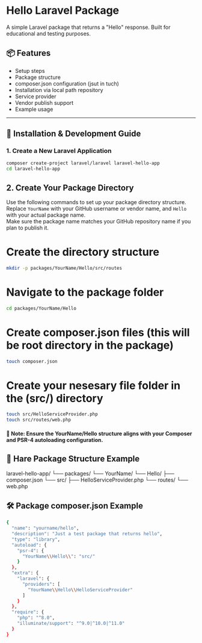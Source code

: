# Hello Laravel Package

A simple Laravel package that returns a "Hello" response. Built for educational and testing purposes.

## 📦 Features

-   Setup steps
-   Package structure
-   composer.json configuration (jsut in tuch)
-   Installation via local path repository
-   Service provider
-   Vendor publish support
-   Example usage

---

## 🚀 Installation & Development Guide

### 1. Create a New Laravel Application

```bash
composer create-project laravel/laravel laravel-hello-app
cd laravel-hello-app
```

## 2. Create Your Package Directory

Use the following commands to set up your package directory structure.  
Replace `YourName` with your GitHub username or vendor name, and `Hello` with your actual package name.  
Make sure the package name matches your GitHub repository name if you plan to publish it.

# Create the directory structure

```bash
mkdir -p packages/YourName/Hello/src/routes
```

# Navigate to the package folder

```bash
cd packages/YourName/Hello
```

# Create composer.json files (this will be root directory in the package)

```bash
touch composer.json
```

# Create your nesesary file folder in the (src/) directory

```bash
touch src/HelloServiceProvider.php
touch src/routes/web.php
```

#### 📌 Note: Ensure the YourName/Hello structure aligns with your Composer and PSR-4 autoloading configuration.

## 📁 Hare Package Structure Example

laravel-hello-app/
└── packages/
└── YourName/
└── Hello/
├── composer.json
└── src/
├── HelloServiceProvider.php
└── routes/
└── web.php

## 🛠️ Package composer.json Example

```bash
{
  "name": "yourname/hello",
  "description": "Just a test package that returns hello",
  "type": "library",
  "autoload": {
    "psr-4": {
      "YourName\\Hello\\": "src/"
    }
  },
  "extra": {
    "laravel": {
      "providers": [
        "YourName\\Hello\\HelloServiceProvider"
      ]
    }
  },
  "require": {
    "php": "^8.0",
    "illuminate/support": "^9.0|^10.0|^11.0"
  }
}
```
